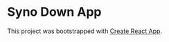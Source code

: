 # Syno Down App

This project was bootstrapped with [Create React App](https://github.com/facebookincubator/create-react-app).
